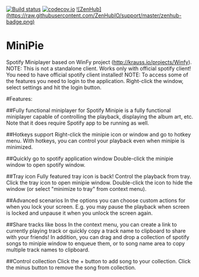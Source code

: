 [![Build status](https://ci.appveyor.com/api/projects/status/xc89lwvclmexie2m?svg=true)](https://ci.appveyor.com/project/DzmitrySafarau/minipie)
[![codecov.io](https://codecov.io/github/DSilence/MiniPie/coverage.svg?branch=develop)](https://codecov.io/github/DSilence/MiniPie?branch=develop)
[![ZenHub] (https://raw.githubusercontent.com/ZenHubIO/support/master/zenhub-badge.png)](https://zenhub.io)

# MiniPie
Spotify Miniplayer based on WinFy project (http://krauss.io/projects/Winfy). 
NOTE: This is not a standalone client. Works only with official spotify client! You need to have official spotify client installed!
NOTE: To access some of the features you need to login to the application. Right-click the window, select settings and hit the login button.

#Features:

##Fully functional miniplayer for Spotify
Minipie is a fully functional miniplayer capable of controlling the playback, displaying the album art, etc. Note that it does require Spotify app to be running as well.

##Hotkeys support
Right-click the minipie icon or window and go to hotkey menu. With hotkeys, you can control your playback even when minipie is minimized.

##Quickly go to spotify application window
Double-click the minipie window to open spotify window.

##Tray icon
Fully featured tray icon is back! Control the playback from tray. Click the tray icon to open minipie window. Double-click the icon to hide the window (or select "minimize to tray" from context menu).

##Advanced scenarios
In the options you can choose custom actions for when you lock your screen. E.g. you may pause the playback when screen is locked and unpause it when you unlock the screen again.

##Share tracks like boss
In the context menu, you can create a link to currently playing track or quickly copy a track name to clipboard to share with your friends! In addition, you can drag and drop a collection of spotify songs to minipie window to enqueue them, or to song name area to copy multiple track names to clipboard. 

##Control collection
Click the + button to add song to your collection. Click the minus button to remove the song from collection.
